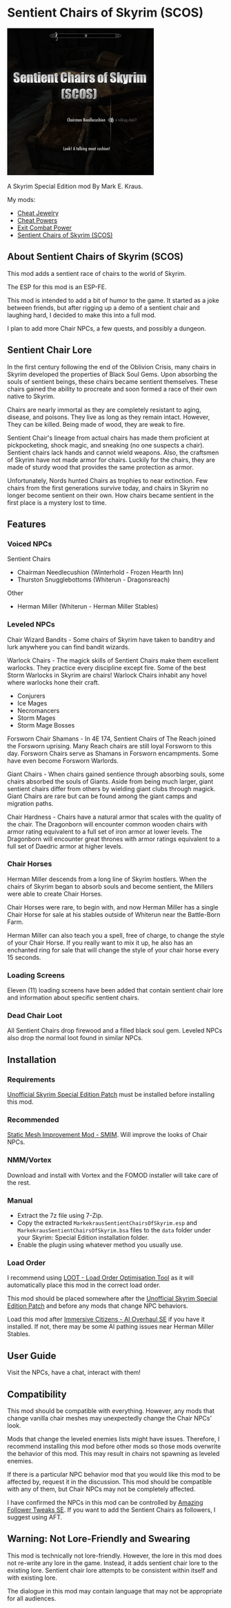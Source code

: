 # Sentient Chairs of Skyrim (SCOS)

![Cheat Jewelry](logo.png)

A Skyrim Special Edition mod By Mark E. Kraus.

My mods:

* [Cheat Jewelry](https://www.nexusmods.com/skyrimspecialedition/mods/58973)
* [Cheat Powers](https://www.nexusmods.com/skyrimspecialedition/mods/58892)
* [Exit Combat Power](https://www.nexusmods.com/skyrimspecialedition/mods/58651)
* [Sentient Chairs of Skyrim (SCOS)](https://www.nexusmods.com/skyrimspecialedition/mods/59604)

## About Sentient Chairs of Skyrim (SCOS)

This mod adds a sentient race of chairs to the world of Skyrim.

The ESP for this mod is an ESP-FE.

This mod is intended to add a bit of humor to the game. It started as a joke between friends, but after rigging up a demo of a sentient chair and laughing hard, I decided to make this into a full mod.

I plan to add more Chair NPCs, a few quests, and possibly a dungeon.

## Sentient Chair Lore

In the first century following the end of the Oblivion Crisis, many chairs in Skyrim developed the properties of Black Soul Gems. Upon absorbing the souls of sentient beings, these chairs became sentient themselves. These chairs gained the ability to procreate and soon formed a race of their own native to Skyrim.

Chairs are nearly immortal as they are completely resistant to aging, disease, and poisons. They live as long as they remain intact. However, They can be killed. Being made of wood, they are weak to fire.

Sentient Chair's lineage from actual chairs has made them proficient at pickpocketing, shock magic, and sneaking (no one suspects a chair). Sentient chairs lack hands and cannot wield weapons. Also, the craftsmen of Skyrim have not made armor for chairs. Luckily for the chairs, they are made of sturdy wood that provides the same protection as armor.

Unfortunately, Nords hunted Chairs as trophies to near extinction. Few chairs from the first generations survive today, and chairs in Skyrim no longer become sentient on their own. How chairs became sentient in the first place is a mystery lost to time.

## Features

### Voiced NPCs

Sentient Chairs

* Chairman Needlecushion (Winterhold - Frozen Hearth Inn)
* Thurston Snugglebottoms (Whiterun - Dragonsreach)

Other

* Herman Miller (Whiterun - Herman Miller Stables)

### Leveled NPCs

Chair Wizard Bandits - Some chairs of Skyrim have taken to banditry and lurk anywhere you can find bandit wizards.

Warlock Chairs - The magick skills of Sentient Chairs make them excellent warlocks. They practice every discipline except fire. Some of the best Storm Warlocks in Skyrim are chairs! Warlock Chairs inhabit any hovel where warlocks hone their craft.

* Conjurers
* Ice Mages
* Necromancers
* Storm Mages
* Storm Mage Bosses

Forsworn Chair Shamans - In 4E 174, Sentient Chairs of The Reach joined the Forsworn uprising. Many Reach chairs are still loyal Forsworn to this day. Forsworn Chairs serve as Shamans in Forsworn encampments. Some have even become Forsworn Warlords.

Giant Chairs - When chairs gained sentience through absorbing souls, some chairs absorbed the souls of Giants. Aside from being much larger, giant sentient chairs differ from others by wielding giant clubs through magick. Giant Chairs are rare but can be found among the giant camps and migration paths.

Chair Hardness - Chairs have a natural armor that scales with the quality of the chair. The Dragonborn will encounter common wooden chairs with armor rating equivalent to a full set of iron armor at lower levels. The Dragonborn will encounter great thrones with armor ratings equivalent to a full set of Daedric armor at higher levels.

### Chair Horses

Herman Miller descends from a long line of Skyrim hostlers. When the chairs of Skyrim began to absorb souls and become sentient, the Millers were able to create Chair Horses.

Chair Horses were rare, to begin with, and now Herman Miller has a single Chair Horse for sale at his stables outside of Whiterun near the Battle-Born Farm.

Herman Miller can also teach you a spell, free of charge, to change the style of your Chair Horse. If you really want to mix it up, he also has an enchanted ring for sale that will change the style of your chair horse every 15 seconds.

### Loading Screens

Eleven (11) loading screens have been added that contain sentient chair lore and information about specific sentient chairs.

### Dead Chair Loot

All Sentient Chairs drop firewood and a filled black soul gem. Leveled NPCs also drop the normal loot found in similar NPCs.

## Installation

### Requirements

[Unofficial Skyrim Special Edition Patch](https://www.nexusmods.com/skyrimspecialedition/mods/266) must be installed before installing this mod.

### Recommended

[Static Mesh Improvement Mod - SMIM](https://www.nexusmods.com/skyrimspecialedition/mods/659). Will improve the looks of Chair NPCs.

### NMM/Vortex

Download and install with Vortex and the FOMOD installer will take care of the rest.

### Manual

* Extract the 7z file using 7-Zip.
* Copy the extracted `MarkekrausSentientChairsOfSkyrim.esp` and `MarkekrausSentientChairsOfSkyrim.bsa` files to the `data` folder under your Skyrim: Special Edition installation folder.
* Enable the plugin using whatever method you usually use.

### Load Order

I recommend using [LOOT - Load Order Optimisation Tool](https://www.nexusmods.com/skyrimspecialedition/mods/1918) as it will automatically place this mod in the correct load order.

This mod should be placed somewhere after the [Unofficial Skyrim Special Edition Patch](https://www.nexusmods.com/skyrimspecialedition/mods/266) and before any mods that change NPC behaviors.

Load this mod after [Immersive Citizens - AI Overhaul SE](https://www.nexusmods.com/skyrimspecialedition/mods/173) if you have it installed. If not, there may be some AI pathing issues near Herman Miller Stables.

## User Guide

Visit the NPCs, have a chat, interact with them!

## Compatibility

This mod should be compatible with everything. However, any mods that change vanilla chair meshes may unexpectedly change the Chair NPCs' look.

Mods that change the leveled enemies lists might have issues. Therefore, I recommend installing this mod before other mods so those mods overwrite the behavior of this mod. This may result in chairs not spawning as leveled enemies.

If there is a particular NPC behavior mod that you would like this mod to be affected by, request it in the discussion. This mod should be compatible with any of them, but Chair NPCs may not be completely affected.

I have confirmed the NPCs in this mod can be controlled by [Amazing Follower Tweaks SE](https://www.nexusmods.com/skyrimspecialedition/mods/6656). If you want to add the Sentient Chairs as followers, I suggest using AFT.

## Warning: Not Lore-Friendly and Swearing

This mod is technically not lore-friendly. However, the lore in this mod does not re-write any lore in the game. Instead, it adds sentient chair lore to the existing lore. Sentient chair lore attempts to be consistent within itself and with existing lore.

The dialogue in this mod may contain language that may not be appropriate for all audiences.
